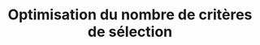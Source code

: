 ---
title: "Optimisation du nombre de critères de sélection"
layout: post
lang: fr
lang-ref: 408-criteria
section: 4
category: 
  - hiring
hero:
  image:
    src: 4.8-tx-heading.png
    alt: Une photo de dizaines de cadres multicolores disposés sur un mur.
blocks:
  - type: title
    label: Le problème
  - "Tous les postes annoncés à l’externe du gouvernement du Canada comprennent une liste de critères de sélection (exigences) qui établit les compétences et l’expérience dont les candidats doivent témoigner pour que leur candidature soit examinée. Ces critères de sélection se divisent en deux catégories : les critères essentiels (requis) et les atouts (utiles)."
  - Établir les bons critères de sélection est crucial au succès du processus de dotation. Tous les candidats doivent être évalués en fonction de chaque critère essentiel. Un trop grand nombre de critères essentiels peut mener à des concours où les candidats doivent se soumettre à plusieurs étapes. De l’autre côté, la liste des critères essentiels constitue le premier filtre utilisé par les gestionnaires pour éviter les candidatures de personnes non qualifiées. Autrement dit, les gestionnaires qui emploient un nombre insuffisant de critères essentiels sont susceptibles de se retrouver avec un très grand nombre de candidats, sans posséder de moyen efficace pour la meilleure personne pour le poste. Le choix des bons critères de sélection est donc un enjeu assez important.
  - type: title
    label: Les hypothèses
  - type: list
    style: ordered
    items:
      - Il existe un nombre optimal de critères de sélection permettant d’aboutir à une embauche.
      - Il existe un nombre optimal de critères de sélection permettant de réduire la durée du processus de dotation.
      - Un plus grand nombre de personnes déposent leur candidature lorsqu’il y a moins de critères essentiels (exigences). 
      - L’ajout de critères essentiels entraîne une augmentation générale de la durée du processus de dotation.
      - L’augmentation du nombre total de critères de sélection entraîne une augmentation générale de la durée du processus de dotation.
      - Avec les bonnes interventions, il est possible d’orienter les gestionnaires afin que ceux-ci adoptent un nombre ciblé de critères de sélection (essentiels et atout) dans la production de leurs annonces d’emploi. Nous devons parvenir à orienter les gestionnaires vers l’usage du nombre optimal de critères essentiels, sans quoi il ne sert à rien de le déterminer.
  - type: title
    label: L’expérience
  - "Le suivi des données clés a été assuré pour tous les concours de dotation publiés sur le Nuage de talents, notamment :"
  - type: list
    style: unordered
    items:
      - le nombre de critères essentiels;
      - le nombre de critères constituant un atout;
      - le nombre total de critères de sélection (essentiel et atout);
      - le nombre de candidats;
      - le nombre d’évaluations;
      - le succès du processus d’embauche;
      - la durée du processus de dotation.
  - C’est aux corrélations entre ces points de données que l’on s’intéresse pour la mise à l’essai des hypothèses. De plus, différentes interventions ont été faites sur la plateforme afin de vérifier s’il est possible d’influencer le nombre de critères essentiels utilisés par les gestionnaires.
  - type: pullquote
    content: "« Au moment de choisir les critères de sélection, il peut être difficile de déterminer combien, c’est trop… et combien, ce n’est pas assez. »"
  - type: title
    label: Interventions sur la plateforme
  - Jamais la publication d’une annonce d’emploi sur le site n’a été bloquée en raison d’un nombre trop élevé de critères essentiels. Même que, pour la première année de la plateforme en direct, il a été décidé délibérément qu’aucune directive ne serait fournie directement aux gestionnaires concernant le nombre de critères de sélection à utiliser, afin d’étudier les comportements, les choix et les résultats (cela a entraîné l’échec d’un bon nombre de processus).
  - Après la première année, des renseignements à l’intention des gestionnaires ont été ajoutés aux instructions des outils pour la publication d’annonces d’emploi. Ces renseignements étaient fondés sur les données tirées des processus de dotation qui ont réussi, par rapport aux processus qui ont échoué.
  - Après la première année, des renseignements à l’intention des gestionnaires ont été ajoutés aux instructions des outils pour la publication d’annonces d’emploi. Ces renseignements étaient fondés sur les données tirées des processus de dotation qui ont réussi, par rapport aux processus qui ont échoué.
  - type: graphic
    size: 100
    src: 4.8-fr-smiley.png
    alt: "Une saisie d’écran d’un élément expérimental de l’outil de création d’une annonce d’emploi qui utilise des émoticônes y pour indiquer si le nombre de critères sélectionnés par le gestionnaire répond à une valeur optimale. L’interface offre des commentaires pour le nombre de compétences essentielles, ainsi que le nombre total de compétences sur l’affiche (y compris les actifs). Le nuage est divisé en 5 niveaux, commençant par « Trop peu » et se terminant par « Beaucoup trop ». L’objectif est d’orienter les gestionnaires dans la gamme optimale au centre, étiqueté « Formidable »."
  - type: title
    label: Les résultats
  - "La présente étude fut l’une des expériences les plus complexes que les chercheurs ont eu à analyser, en raison du nombre de facteurs en jeu. Voici les renseignements qu’ils estiment avoir dégagés, bien qu’une étude de bien plus grande envergure comportant un échantillon beaucoup plus large sera ultimement nécessaire pour en valider les constatations :"
  - type: list
    style: unordered
    items:
      - "Il y a une relation transversale entre le nombre de critères de sélection (essentiels et atouts), le nombre d’étapes d’évaluation, la longueur de chacune de ces étapes, le nombre de candidats attirés par l’annonce d’emploi, le taux de réussite de l’embauche et la durée générale du processus de dotation."
      - "Les processus comportant moins de critères de sélection attirent un nombre plus élevé de candidats. Cela entraîne une augmentation du temps consacré à la phase de sélection initiale du processus d’embauche."
      - "Plus le nombre de critères de sélection augmente (essentiels et atouts), plus les gestionnaires ajoutent d’étapes d’évaluation. Cela entraîne une augmentation du temps consacré à la phase d’évaluation du processus d’embauche, ainsi que du temps consacré à l’élaboration des documents d’évaluation (il a été déterminé qu’en moyenne, chaque critère essentiel est évalué d’au moins deux façons par le gestionnaire d’embauche; les atouts sont évalués d’une ou deux façons)."
      - "<strong style=\"letter-spacing: -1px;\" data-h2-font-weight=\"b(800)\" data-h2-font-color=\"b(purple)\">Aucune corrélation n’a été constatée entre le nombre de critères de sélection et la durée générale du processus de dotation.</strong> Il est théorisé que les facteurs ayant une incidence sur la durée du processus de dotation (le nombre de candidats, le nombre d’étapes d’évaluation, le niveau d’énergie et d’enthousiasme du gestionnaire) pourraient s’équilibrer selon la fluctuation du nombre de critères de sélection et ainsi annuler les économies de temps."
      - "Les processus comportant plus de 8 critères essentiels n’ont pas réussi à attirer le nombre de candidats nécessaires pour obtenir un bassin suffisant de candidats qualifiés à l’issue de la phase d’évaluation. Concrètement, il ne restait alors qu’un seul candidat qualifié, dont le départ entraînerait l’échec du processus d’embauche (consulter l’entonnoir de recrutement à la section Optimiser le nombre de demandes du présent rapport)."
      - "Les processus comportant moins de 4 critères essentiels n’ont pas été mis à l’essai sur la plateforme. S’il est possible de procéder à une solide embauche en n’utilisant que 1 à 3 critères essentiels, il est difficile de tenir compte des exigences en matière de compétences associées à une mise en correspondance à 5 facteurs (compétences spécialisées et générales) lorsqu’il n’y a que 4 critères essentiels ou moins. En se fondant sur les critères de sélection choisis par les gestionnaires, les chercheurs estiment qu’il serait impossible d’exécuter une mise en correspondance à 5 facteurs efficace en n’utilisant que 3 critères essentiels ou moins (bien que cela puisse s’avérer désirable lorsque le but est d’obtenir de grands bassins de talents génériques)."
      - "<strong style=\"letter-spacing: -1px;\" data-h2-font-weight=\"b(800)\" data-h2-font-color=\"b(purple)\">Une corrélation a bel et bien été établie entre le nombre de critères essentiels et les chances d’un processus d’embauche réussi. À la lumière d’un examen général de tous ces facteurs, la fourchette optimale de critères essentiels recommandée est de 4 à 6, pour un maximum de 8 critères de sélection au total (essentiels et atouts combinés).</strong> En d’autres mots, un gestionnaire qui souhaite employer un grand nombre de critères essentiels devra se limiter à un petit nombre d’atouts."
      - "Le nombre de critères constituant un atout n’a pas d’incidence sur les résultats. Il en est autrement pour le nombre de critères essentiels. Il semble y avoir une fourchette de critères essentiels qui mène plus souvent à la réussite du processus. Un gestionnaire s’appuyant sur 5 critères essentiels semblait réussir tout autant qu’un gestionnaire s’appuyant sur 6 ou 7 critères essentiels, pourvu qu’ils se soient limités à 8 critères de sélection au total (les gestionnaires qui n’ont employé que 4 critères essentiels ont obtenu les meilleurs résultats, mais l’échantillon était très petit)."
      - "Des interventions ont été conçues avec succès à même la plateforme, dans le but d’inciter les gestionnaires à adopter les fourchettes cibles de critères de sélection. Cela a eu une incidence positive sur les résultats généraux des processus d’embauche."
      - "<strong style=\"letter-spacing: -1px;\" data-h2-font-weight=\"b(800)\" data-h2-font-color=\"b(purple)\">Les gestionnaires n’aiment pas nécessairement les incitatifs que les scientifiques du comportement considèrent comme efficaces.</strong> La présence d’un outil d’orientation a été applaudie par les gestionnaires, tout comme l’interactivité des commentaires s’affichant lorsque le nombre de critères est réduit ou augmenté. Ultimement, toutefois, les gestionnaires n’ont pas aimé travailler avec un outil qui affichait des émoticônes tristes et souriantes. En ce qui concerne les incitatifs eux-mêmes, la conclusion est que les couleurs et la tranche de numéros sont importantes. La prochaine fois, les émoticônes seront remplacées par quelque chose de plus subtil (bien entendu, il faudra alors mettre ces incitatifs à l’essai pour vérifier s’ils sont toujours efficaces)."
  - type: title
    label: Perspectives
  - Ces constatations constituent des signaux faibles, mais il serait sans doute utile de les étudier davantage dans le cadre d’une étude de plus grande envergure. Dans ce contexte, il est important de souligner que le Nuage de talents utilise des critères de sélection visant des compétences uniques, alors que d’autres plateformes utilisent parfois des critères de sélection composés d’exigences en matière d’expérience à volet multiple. Cela pourrait avoir une incidence sur la perception des candidats à l’égard des critères de sélection, à savoir s’il s’agit véritablement d’une exigence unique ou s’il s’agit d’un ensemble d’exigences regroupées. Toute étude ultérieure devra tenir compte de cette notion.
  - Peu importe les résultats de la recherche sur le nombre optimal de critères de sélection, il a été constaté que l’inclusion d’incitatifs est étonnamment efficace pour provoquer des changements dans les comportements des gestionnaires. Les incitatifs utilisés combinaient des chiffres à des indicateurs de couleurs et des émoticônes. Ils étaient interactifs, afin de refléter les modifications apportées par le gestionnaire au nombre de critères essentiels et de critères constituant un atout. L’utilité de cet ajout à la plateforme pourrait avoir des incidences générales sur la façon d’influencer les comportements des gestionnaires sur d’autres types de plateformes.
  - Il a également été constaté que les conseillers en ressources humaines demeurent une ressource inestimable pour les gestionnaires dans l’élaboration de critères de sélection.
---